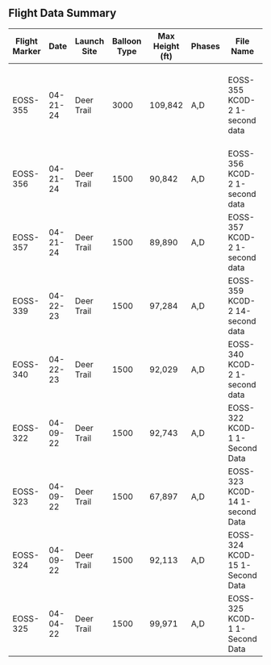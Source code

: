 ## Flight Data Summary

| Flight Marker | Date       | Launch Site | Balloon Type | Max Height (ft) | Phases | File Name                            | Notes                                             |
|---------------|------------|-------------|--------------|-----------------|--------|--------------------------------------|---------------------------------------------------|
| EOSS-355      | 04-21-24   | Deer Trail  | 3000         | 109,842         | A,D    | EOSS-355 KC0D-2 1-second data        | Removed due to balloon stping resulting in far too substantial differences  |
| EOSS-356      | 04-21-24   | Deer Trail  | 1500         | 90,842          | A,D    | EOSS-356 KC0D-2 1-second data        |                                                   |
| EOSS-357      | 04-21-24   | Deer Trail  | 1500         | 89,890          | A,D    | EOSS-357 KC0D-2 1-second data        |                                                   |
| EOSS-339      | 04-22-23   | Deer Trail  | 1500         | 97,284          | A,D    | EOSS-359 KC0D-2 14-second data       |                                                   |
| EOSS-340      | 04-22-23   | Deer Trail  | 1500         | 92,029          | A,D    | EOSS-340 KC0D-2 1-second data        |                                                   |
| EOSS-322      | 04-09-22   | Deer Trail  | 1500         | 92,743          | A,D    | EOSS-322 KC0D-1 1-Second Data        |                                                   |
| EOSS-323      | 04-09-22   | Deer Trail  | 1500         | 67,897          | A,D    | EOSS-323 KC0D-14 1-second Data       |                                                   |
| EOSS-324      | 04-09-22   | Deer Trail  | 1500         | 92,113          | A,D    | EOSS-324 KC0D-15 1-Second Data       |                                                   |
| EOSS-325      | 04-04-22   | Deer Trail  | 1500         | 99,971          | A,D    | EOSS-325 KC0D-1 1-Second Data        |                                                   |
